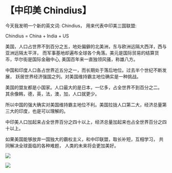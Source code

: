 # 【中印美 Chindius】

今天我发明一个新的英文词: Chindius， 用来代表中印美三国联盟:

Chindius = China + India + US

美国，人口占世界不到百分之五，地处偏僻的北美洲，东与欧洲远隔大西洋，西与亚洲远隔太平洋，
而军事基地却遍布全球各个角落。美元是国际贸易的结算货币，华尔街是国际金融中心, 
美国百年来一直独领风骚，称雄八方。

中国和印度人口各占世界近五分之一，而长期处于落后地位。过去半个世纪不断发展，
跃居世界经济强国之列。对美国维持霸主地位确实是一种挑战。

美国的盟友都是小国家。人口最大的是日本，一亿多，占全世界不到百分之二。
其余像韩，德，英，法，澳，加，人口就更少。

所以中国的强大确实对美国维持霸主地位不利。美国拉拢人口第二大，经济总量第三大的印度，也是可以理解的。

中印美人口加起来占全世界百分之四十以上，经济总量加起来也占全世界百分之四十以上。

如果美国能够放弃一国独大的霸权主义，和中印联盟，取长补短，互相学习，
共同解决全球面临的各种难题，
人类的未来将会更加美好。

![](07a.png)

![](07b.png)
